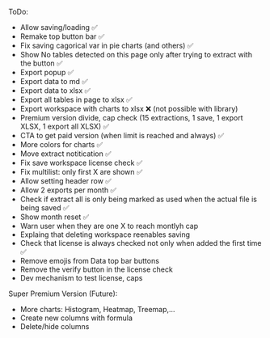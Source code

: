 ToDo:
- Allow saving/loading ✅ 
- Remake top button bar ✅
- Fix saving cagorical var in pie charts (and others) ✅
- Show No tables detected on this page only after trying to extract with the button ✅
- Export popup ✅
- Export data to md ✅
- Export data to xlsx ✅
- Export all tables in page to xlsx ✅
- Export workspace with charts to xlsx ❌ (not possible with library)
- Premium version divide, cap check (15 extractions, 1 save, 1 export XLSX, 1 export all XLSX) ✅
- CTA to get paid version (when limit is reached and always) ✅
- More colors for charts ✅
- Move extract notitication ✅ 
- Fix save workspace license check ✅
- Fix multilist: only first X are shown ✅
- Allow setting header row ✅
- Allow 2 exports per month ✅
- Check if extract all is only being marked as used when the actual file is being saved ✅
- Show month reset ✅
- Warn user when they are one X to reach montlyh cap
- Explaing that deleting workspace reenables saving
- Check that license is always checked not only when added the first time ✅
- Remove emojis from Data top bar buttons
- Remove the verify button in the license check
- Dev mechanism to test license, caps

Super Premium Version (Future):
- More charts: Histogram, Heatmap, Treemap,...
- Create new columns with formula
- Delete/hide columns

